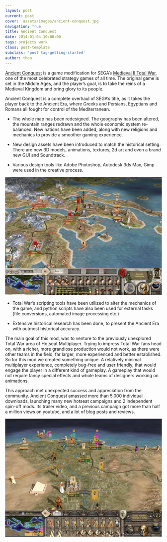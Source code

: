 ```yaml
---
layout: post
current: post
cover:  assets/images/ancient-conquest.jpg
navigation: True
title: Ancient Conquest
date: 2014-01-04 10:00:00
tags: projects work
class: post-template
subclass: 'post tag-getting-started'
author: theo
---
```


[Ancient Conquest](http://www.twcenter.net/forums/showthread.php?640167-Ancient-Conquest-v1-0-Full-Release) is a game modification for SEGA’s [Medieval II Total War](https://en.wikipedia.org/wiki/Medieval_II:_Total_War), one of the most celebrated strategy games of all time. The original game is set in the Middle Ages, and the player’s goal, is to take the reins of a Medieval Kingdom and bring glory to its people.

Ancient Conquest is a complete overhaul of SEGA’s title, as it takes the player back to the Ancient Era, where Greeks and Persians, Egyptians and Romans all fought for control of the Mediterranean.

* The whole map has been redesigned. The geography has been altered, the mountain ranges redrawn and the whole economic system re-balanced. New nations have been added, along with new religions and mechanics to provide a smoother gaming experience.

* New design assets have been introduced to match the historical setting. There are new 3D models, animations, textures, 2d art and even a brand new GUI and Soundtrack. 

* Various design tools like Adobe Photoshop, Autodesk 3ds Max, Gimp were used in the creative process.

![Ancient Conquest](assets/images/ancient-conquest-screen.jpg)

* Total War’s scripting tools have been utilized to alter the mechanics of the game, and python scripts have also been used for external tasks (file conversions, automated image processing etc.)

* Extensive historical research has been done, to present the Ancient Era with outmost historical accuracy.


The main goal of this mod, was to venture to the previously unexplored Total War area of Hotseat Multiplayer. Trying to impress Total War fans head on, with a richer, more grandiose production would not work, as there were other teams in the field, far larger, more experienced and better established. So for this mod we created something unique. A relatively minimal multiplayer experience, completely bug-free and user friendly, that would engage the player in a different kind of gameplay. A gameplay that would not require fancy special effects and whole teams of designers working on animations.

This approach met unexpected success and appreciation from the community. Ancient Conquest amassed more than 5.000 individual downloads, launching many new hotseat campaigns and 2 independent spin-off mods. Its trailer video, and a previous campaign got more than half a million views on youtube, and a lot of blog posts and reviews.


![Ancient Conquest](assets/images/ancient-conquest-screen-2.jpg)